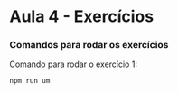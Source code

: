 # Aula 4 - Exercícios

### Comandos para rodar os exercícios
Comando para rodar o exercício 1:
```
npm run um
```
